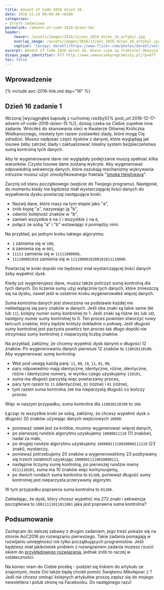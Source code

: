 ```yaml
---
title: Advent of Code 2016 dzień 16
date: 2018-11-24 08:04:40 +0100
categories:
- Strefa zadaniowa
permalink: /advent-of-code-2016-dzien-16/
header:
    teaser: /assets/images/2016/12/aoc_2016_dzien_16_artykul.jpg
    overlay_image: /assets/images/2016/12/aoc_2016_dzien_16_artykul.jpg
    caption: "[&copy; derekl](https://www.flickr.com/photos/derekl/sets/72157649148835567)"
excerpt: Advent of Code 2016 dzień 16. Wiesz czym są fraktale? Okazuje się, że pewien mechanizm do ich generowania wykorzystuje się w Kwaterze Głównej. Dasz radę przechytrzyć systemy bezpieczeństwa i wygenerować odpowiednią sumę kontrolną?
disqus_page_identifier: 677 http://www.samouczekprogramisty.pl/?p=677
toc: false
---
```


## Wprowadzenie

{% include aoc-2016-link.md day="16" %}

## Dzień 16 zadanie 1

Wczoraj [wyciągnąłeś kapsułę z ruchomej rzeźby]({% post_url 2016-12-17-advent-of-code-2016-dzien-15 %}), dzisiaj czeka na Ciebie zupełnie inne zadanie. Wróciłeś do skanowania sieci w Kwaterze Głównej Króliczka Wielkanocnego, niestety tym razem zostawiłeś ślady, które mogą Cię zdradzić. Musisz nadpisać część dysków z danymi, które wyglądają jak losowe żeby zatrzeć ślady i zaktualizować lokalny system bezpieczeństwa sumą kontrolną tych danych.

Aby te wygenerowane dane nie wyglądały podejrzanie muszą spełniać kilka warunków. Czysto losowe dane zostaną wykryte. Aby wygenerować odpowiednią sekwencję danych, które oszukają mechanizmy wykrywania intruzów musisz użyć zmodyfikowanego fraktala "[smoka Heighwaya](https://en.wikipedia.org/wiki/Dragon_curve)".

Zacznij od stanu początkowego (wejście do Twojego programu). Następnie, do momentu kiedy nie będziesz miał wystarczającej ilości danych do wypełnienia dysku powtarzaj następujące kroki:

- Nazwij dane, które masz na tym etapie jako "a",
- zrób kopię "a", nazywając ją "b",
- odwróć kolejność znaków w "b",
- zamień wszystkie `0` na `1` i wszystkie `1` na `0`,
- połącz ze sobą "a" i "b" wstawiając `0` pomiędzy nimi.

Na przykład, po jednym kroku takiego algorytmu:
- `1` zamienia się w `100`,
- `0` zamienia się w `001`,
- `11111` zamienia się w `11111000000`,
- `111100001010` zamienia się w `1111000010100101011110000`.

Powtarzaj te kroki dopóki nie będziesz miał wystarczającej ilości danych żeby wypełnić dysk.

Kiedy już wygenerujesz dane, musisz także policzyć sumę kontrolną dla tych danych. Do liczenia sumy użyj wyłącznie tych danych, które zmieszczą się na dysku, nawet jeśli w ostatnim kroku wygenerowałeś więcej danych.

Suma kontrolna danych jest stworzona na podstawie każdej nie nakładającej się pary znaków w danych. Jeśli oba znaki są takie same (`00` lub `11`), kolejny numer sumy kontrolnej to 1. Jeśli znaki są różne (`01` lub `10`), następny numer sumy kontrolnej to 0. Ten proces powinien stworzyć nowy łańcuch znaków, który będzie krótszy dokładnie o połowę. Jeśli długość sumy kontrolnej jest parzysta powtórz ten proces tak długo dopóki nie otrzymasz sumy kontrolnej z nieparzystą liczbą znaków.

Na przykład, załóżmy, że chcemy wypełnić dysk danymi o długości 12 znaków. Po wygenerowaniu danych pierwsze 12 znaków to `110010110100`. Aby wygenerować sumę kontrolną:

- Weź pod uwagę każdą parę: `11`, `00`, `10`, `11`, `01`, `00`,
- pary odpowiednio mają identyczne, identyczne, różne, identyczne, różne i identyczne numery, w wyniku czego uzyskujemy `110101`,
- suma ma długość parzystą więc powtarzamy proces,
- pary tym razem to `11` (identyczne), `01` (różne) i `01` (różne),
- tym razem suma kontrolna `100` ma nieparzystą długość co kończy proces.

Więc w naszym przypadku, suma kontrolna dla `110010110100` to `100`.

Łącząc te wszystkie kroki ze sobą, załóżmy, że chcesz wypełnić dysk o długości 20 znaków używając danych wejściowych `10000`:

- ponieważ `10000` jest za krótkie, musimy wygenerować więcej danych,
- po pierwszej rundzie algorytmu uzyskujemy `10000011110` (11 znaków), nadal za mało,
- po drugiej rundzie algorytmu uzyskujemy `10000011110010000111110` (23 znaki), wystarczy,
- ponieważ potrzebujemy 20 znaków a wygenerowaliśmy 23 pozbywamy się trzech ostatnich uzyskując `10000011110010000111`,
- następnie liczymy sumę kontrolną, po pierwszej rundzie mamy `0111110101`, suma ma 10 znaków więc kontynuujemy,
- po dwóch rundach suma kontrolna to `01100`, ponieważ długość sumy kontrolnej jest nieparzysta przerywamy algorytm.

W tym przypadku poprawna suma kontrolna to `01100`.

Zakładając, że dysk, który chcesz wypełnić ma 272 znaki i sekwencja początkowa to `10011111011011001` jaka jest poprawna suma kontrolna?

## Podsumowanie

Zachęcam do dalszej zabawy z drugim zadaniem, jego treść pokaże się na stronie AoC2016 po rozwiązaniu pierwszego. Takie zadania pomagają w rozwijaniu umiejętności nie tylko początkujących programistów. Jeśli będziesz miał jakikolwiek problem z rozwiązaniem zadania możesz rzucić okiem do [przykładowego rozwiązania](https://github.com/SamouczekProgramisty/StrefaZadaniowaSamouka/tree/master/05_aoc_2016/src/main/java/pl/samouczekprogramisty/szs/aoc2016/day16), jednak zrób to raczej w ostateczności.

Na koniec mam do Ciebie prośbę - podziel się linkiem do artykułu ze znajomymi, może Oni także będą chcieli pomóc Świętemu Mikołajowi ;) ? Jeśli nie chcesz ominąć kolejnych artykułów proszę zapisz się do mojego newslettera i polub stronę na Facebooku. Do następnego razu!
